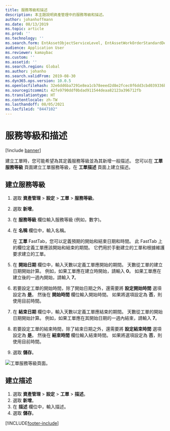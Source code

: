 ```yaml
---
title: 服務等級和描述
description: 本主題說明資產管理中的服務等級和描述。
author: johanhoffmann
ms.date: 08/13/2019
ms.topic: article
ms.prod: ''
ms.technology: ''
ms.search.form: EntAssetObjectServiceLevel, EntAssetWorkOrderStandardDescription, EntAssetWorkOrderServiceLevel, EntAssetServiceLevelLookup
audience: Application User
ms.reviewer: kamaybac
ms.custom: ''
ms.assetid: ''
ms.search.region: Global
ms.author: johanho
ms.search.validFrom: 2019-08-30
ms.dyn365.ops.version: 10.0.5
ms.openlocfilehash: 32e6dd6ba7291e8ea1cb78eeed2d8e2fcec0f6dd3cbd039336be0169730101ba
ms.sourcegitcommit: 42fe9790ddf0bdad911544deaa82123a396712fb
ms.translationtype: HT
ms.contentlocale: zh-TW
ms.lasthandoff: 08/05/2021
ms.locfileid: "8447102"
---
```

# <a name="service-level-and-description"></a>服務等級和描述

[!include [banner](../../includes/banner.md)]

 

建立工單時，您可能希望為其定義服務等級並為其新增一般描述。 您可以在 **工單服務等級** 頁面建立工單服務等級，在 **工單描述** 頁面上建立描述。

## <a name="create-a-service-level"></a>建立服務等級

1. 選取 **資產管理** \> **設定** \> **工單** \> **服務等級**。
2. 選取 **新增**。
3. 在 **服務等級** 欄位輸入服務等級 (例如，數字)。
4. 在 **名稱** 欄位中，輸入名稱。

    在 **工單** FastTab，您可以定義預期的開始和結束日期和時間。 此 FastTab 上的欄位定義工單應該開始和結束的期間。 它們用於手動建立的工單和根據維護要求建立的工單。 

5. 在 **開始日期** 欄位中，輸入天數以定義工單應開始的期間。 天數從工單的建立日期開始計算。 例如，如果工單應在建立時開始，請輸入 **0**。 如果工單應在建立後的一週內開始，請輸入 **7**。
6. 若要設定工單的開始時間，除了開始日期之外，還需要將 **設定開始時間** 選項設定為 **是**。 然後在 **開始時間** 欄位輸入開始時間。 如果將選項設定為 **否**，則使用目前時間。
7. 在 **結束日期** 欄位中，輸入天數以定義工單應結束的期間。 天數從工單的開始日期開始計算。 例如，如果工單應在其開始日期的一週內結束，請輸入 **7**。
8. 若要設定工單的結束時間，除了結束日期之外，還需要將 **設定結束時間** 選項設定為 **是**。 然後在 **結束時間** 欄位輸入結束時間。 如果將選項設定為 **否**，則使用目前時間。
9. 選取 **儲存**。

![工單服務等級頁面。](media/19-setup-for-work-orders.png)

## <a name="create-a-description"></a>建立描述

1. 選取 **資產管理** \> **設定** \> **工單** \> **描述**。
2. 選取 **新增**。
3. 在 **描述** 欄位中，輸入描述。
4. 選取 **儲存**。


[!INCLUDE[footer-include](../../../includes/footer-banner.md)]